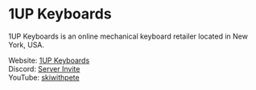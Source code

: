 # 1UP Keyboards

1UP Keyboards is an online mechanical keyboard retailer located in New York, USA.

Website: [1UP Keyboards](https://www.1upkeyboards.com/)  
Discord: [Server Invite](https://discordapp.com/invite/c6SYn8)  
YouTube: [skiwithpete](https://www.youtube.com/user/skiwithpete)  